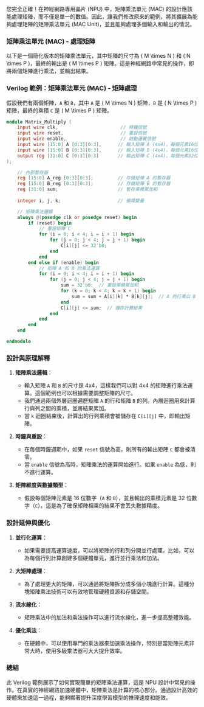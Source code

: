 您完全正確！在神經網路專用晶片 (NPU) 中，矩陣乘法單元 (MAC) 的設計應該能處理矩陣，而不僅是單一的數值。因此，讓我們修改原來的範例，將其擴展為能夠處理矩陣的矩陣乘法單元 (MAC Unit)，並且能夠處理多個輸入和輸出的情況。

### **矩陣乘法單元 (MAC) - 處理矩陣**

以下是一個簡化版本的矩陣乘法單元，其中矩陣的尺寸為 \( M \times N \) 和 \( N \times P \)，最終的輸出是 \( M \times P \) 矩陣。這是神經網路中常見的操作，即將兩個矩陣進行乘法，並輸出結果。

### **Verilog 範例：矩陣乘法單元 (MAC) - 矩陣處理**

假設我們有兩個矩陣，`A` 和 `B`，其中 `A` 是 \( M \times N \) 矩陣，`B` 是 \( N \times P \) 矩陣，最終的乘積 `C` 是 \( M \times P \) 矩陣。

```verilog
module Matrix_Multiply (
    input wire clk,                       // 時鐘信號
    input wire reset,                     // 重設信號
    input wire enable,                    // 啟動運算信號
    input wire [15:0] A [0:3][0:3],      // 輸入矩陣 A (4x4)，每個元素16位
    input wire [15:0] B [0:3][0:3],      // 輸入矩陣 B (4x4)，每個元素16位
    output reg [31:0] C [0:3][0:3]       // 輸出矩陣 C (4x4)，每個元素32位
);

    // 內部暫存器
    reg [15:0] A_reg [0:3][0:3];         // 存儲矩陣 A 的暫存器
    reg [15:0] B_reg [0:3][0:3];         // 存儲矩陣 B 的暫存器
    reg [31:0] sum;                      // 暫存乘積累加和
    
    integer i, j, k;                     // 循環變量

    // 矩陣乘法邏輯
    always @(posedge clk or posedge reset) begin
        if (reset) begin
            // 重設矩陣 C
            for (i = 0; i < 4; i = i + 1) begin
                for (j = 0; j < 4; j = j + 1) begin
                    C[i][j] <= 32'b0;
                end
            end
        end else if (enable) begin
            // 矩陣 A 和 B 的乘法運算
            for (i = 0; i < 4; i = i + 1) begin
                for (j = 0; j < 4; j = j + 1) begin
                    sum = 32'b0;  // 重設乘積累加和
                    for (k = 0; k < 4; k = k + 1) begin
                        sum = sum + A[i][k] * B[k][j];  // A 的行乘以 B 的列
                    end
                    C[i][j] <= sum;  // 儲存計算結果
                end
            end
        end
    end

endmodule
```

### **設計與原理解釋**

1. **矩陣乘法邏輯**：
   - 輸入矩陣 `A` 和 `B` 的尺寸是 4x4，這樣我們可以對 4x4 的矩陣進行乘法運算。這個範例也可以根據需要調整矩陣的尺寸。
   - 我們通過兩個外層迴圈遍歷矩陣 `A` 的行和矩陣 `B` 的列。內層迴圈用來計算行與列之間的乘積，並將結果累加。
   - 當 `k` 迴圈結束後，計算出的行列乘積會被儲存在 `C[i][j]` 中，即輸出矩陣。

2. **時鐘與重設**：
   - 在每個時鐘週期中，如果 `reset` 信號為高，則所有的輸出矩陣 `C` 都會被清零。
   - 當 `enable` 信號為高時，矩陣乘法的運算開始進行。如果 `enable` 為低，則不進行運算。

3. **矩陣維度與數據類型**：
   - 假設每個矩陣元素是 16 位數字（`A` 和 `B`），並且輸出的乘積元素是 32 位數字（`C`）。這是為了確保矩陣相乘的結果不會丟失數據精度。

### **設計延伸與優化**

1. **並行化運算**：
   - 如果需要提高運算速度，可以將矩陣的行和列分開並行處理。比如，可以為每個行列計算創建多個硬體單元，進行並行乘法和加法。

2. **大矩陣處理**：
   - 為了處理更大的矩陣，可以通過將矩陣拆分成多個小塊進行計算。這種分塊矩陣乘法技術可以有效地管理硬體資源和存儲空間。

3. **流水線化**：
   - 矩陣乘法中的加法和乘法操作可以進行流水線化，進一步提高整體效能。

4. **優化乘法**：
   - 在硬體中，可以使用專門的乘法器來加速乘法操作，特別是當矩陣元素非常大時，使用多級乘法器可大大提升效率。

### **總結**

此 Verilog 範例展示了如何實現簡單的矩陣乘法運算，這是 NPU 設計中常見的操作。在真實的神經網路加速硬體中，矩陣乘法是計算的核心部分。通過設計高效的硬體來加速這一過程，能夠顯著提升深度學習模型的推理速度和能效。